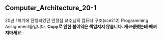 ## Computer_Architecture_20-1
20년 1학기에 진행되었던 안정섭 교수님의 컴퓨터 구조(sce212) Programming Assignment들입니다.
**Copy로 인한 불이익은 책임지지 않습니다. ~~개고생했는데 베끼지마세요..~~** 
